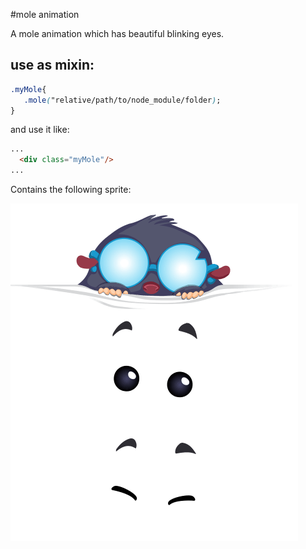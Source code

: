#mole animation

A mole animation which has beautiful blinking eyes.

## use as mixin:
```css
.myMole{
   .mole("relative/path/to/node_module/folder);
}
```
and use it like:

```html
...
  <div class="myMole"/>
...
```

Contains the following sprite:


![mole sprite](./mole_animation.png)
